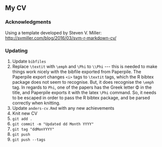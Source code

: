 ## My CV

### Acknowledgments

Using a template developed by Steven V. Miller: http://svmiller.com/blog/2016/03/svm-r-markdown-cv/

### Updating

1. Update `bibfiles`
2. Replace `\textit` with `\emph` and `\Phi` to `\\Phi` --- this is needed to
  make things work nicely with the bibfile exported from Paperpile.
  The Paperpile export changes `<i>` tags to `\textit` tags, which the 
  R bibtex package does not seem to recognise. But, it does recognise the 
  `\emph` tag. In regards to `Phi`, one of the papers has the Greek letter 
  &Phi; in the title, and Paperpile exports it with the latex `\Phi` command.
  So, it needs to be escaped in order to pass the R bibtex package, and 
  be parsed correctly when knitting.
3. Update `anders-cv.Rmd` with any new achievements
4. Knit new CV
5. `git add .`
6. `git commit -m "Updated dd Month YYYY"`
7. `git tag "ddMonYYYY"`
8. `git push`
9. `git push --tags`